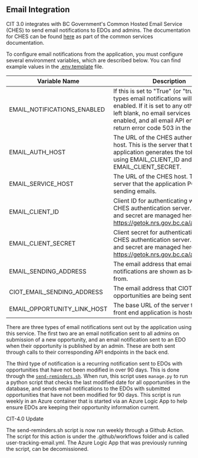 ## Email Integration

CIT 3.0 integrates with BC Government's Common Hosted Email Service (CHES) to send email notifications to EDOs and admins. The documentation for CHES can be found [here](https://getok.nrs.gov.bc.ca/app/documentation) as part of the common services documentation. 

To configure email notifications from the application, you must configure several environment variables, which are described below. You can find example values in the [.env.template](./.env.template) file.

| Variable Name               | Description                                                                                                                                                                                                                                        |
|-----------------------------|----------------------------------------------------------------------------------------------------------------------------------------------------------------------------------------------------------------------------------------------------|
| EMAIL_NOTIFICATIONS_ENABLED | If this is set to "True" (or "true"), all types email notifications will be enabled. If it is set to any other value, or left blank, no email services will be enabled, and all email API endpoints will return error code 503 in the application. |
| EMAIL_AUTH_HOST             | The URL of the CHES authentication host. This is the server that the application generates the token against using EMAIL_CLIENT_ID and EMAIL_CLIENT_SECRET.                                                                                   |
| EMAIL_SERVICE_HOST          | The URL of the CHES host. This is the server that the application POSTs to for sending emails.                                                                                                                                                |
| EMAIL_CLIENT_ID             | Client ID for authenticating with the CHES authentication server. Client ID and secret are managed here: https://getok.nrs.gov.bc.ca/app/myApps                                                                                                    |
| EMAIL_CLIENT_SECRET         | Client secret for authenticating with the CHES authentication server. Client ID and secret are managed here: https://getok.nrs.gov.bc.ca/app/myApps                                                                                                |
| EMAIL_SENDING_ADDRESS       | The email address that email notifications are shown as being sent from. 
| CIOT_EMAIL_SENDING_ADDRESS  | The email address that CIOT new opportunities are being sent to.  from.                                                                                                                                                                           |
| EMAIL_OPPORTUNITY_LINK_HOST | The base URL of the server that the front end application is hosted on.                                                                                                                                                                            |

There are three types of email notifications sent out by the application using this service. The first two are an email notification sent to all admins on submission of a new opportunity, and an email notification sent to an EDO when their opportunity is published by an admin. These are both sent through calls to their corresponding API endpoints in the back end.

The third type of notification is a recurring notification sent to EDOs with opportunities that have not been modified in over 90 days. This is done through the [`send-reminders.sh`](./send-email-reminders.sh). When run, this script uses `manage.py` to run a python script that checks the last modified date for all opportunities in the database, and sends email notifications to the EDOs with submitted opportunities that have not been modified for 90 days. This script is run weekly in an Azure container that is started via an Azure Logic App to help ensure EDOs are keeping their opportunity information current.

CIT-4.0 Update

The send-reminders.sh script is now run weekly through a Github Action. The script for this action is under the .github/workflows folder and is called user-tracking-email.yml. The Azure Logic App that was previously running the script, can be decomissioned. 